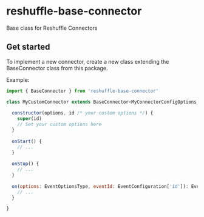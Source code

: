 # reshuffle-base-connector
Base class for Reshuffle Connectors

## Get started
To implement a new connector, create a new class extending the BaseConnector class from this package.

Example:
```js
import { BaseConnector } from 'reshuffle-base-connector'

class MyCustomConnector extends BaseConnector<MyConnectorConfigOptions, MyConnectorEventOptions> {
    
  constructor(options, id /* your custom options */) {
    super(id)
    // Set your custom options here
  }
    
  onStart() {
    // ...
  }
    
  onStop() {
    // ...
  }
 
  on(options: EventOptionsType, eventId: EventConfiguration['id']): EventConfiguration {
    // ...
  }

}
```

